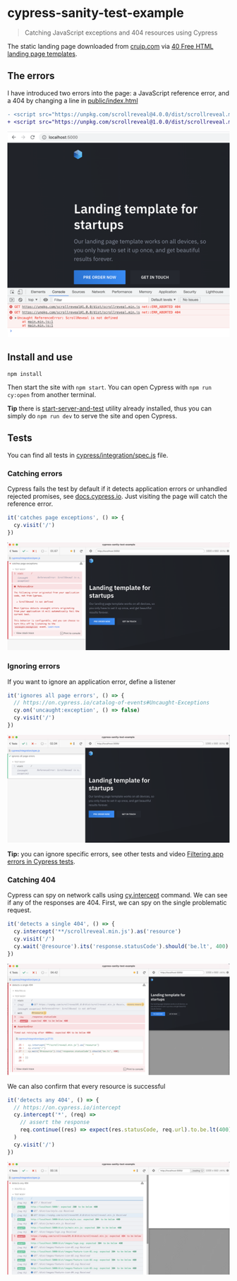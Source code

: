 # cypress-sanity-test-example
> Catching JavaScript exceptions and 404 resources using Cypress

The static landing page downloaded from [cruip.com](https://cruip.com/demos/solid/) via [40 Free HTML landing page templates](https://dev.to/davidepacilio/40-free-html-landing-page-templates-3gfp).

## The errors

I have introduced two errors into the page: a JavaScript reference error, and a 404 by changing a line in [public/index.html](./public/index.html)

```diff
- <script src="https://unpkg.com/scrollreveal@4.0.0/dist/scrollreveal.min.js"></script>
+ <script src="https://unpkg.com/scrollreveal@1.0.0/dist/scrollreveal.min.js"></script>
```

![The landing page errors](./images/errors.png)

## Install and use

```shell
npm install
```

Then start the site with `npm start`. You can open Cypress with `npm run cy:open` from another terminal.

**Tip** there is [start-server-and-test](https://github.com/bahmutov/start-server-and-test) utility already installed, thus you can simply do `npm run dev` to serve the site and open Cypress.

## Tests

You can find all tests in [cypress/integration/spec.js](./cypress/integration/spec.js) file.

### Catching errors

Cypress fails the test by default if it detects application errors or unhandled rejected promises, see [docs.cypress.io](https://docs.cypress.io/). Just visiting the page will catch the reference error.

```js
it('catches page exceptions', () => {
  cy.visit('/')
})
```

![Reference error fails the test](./images/reference-error.png)

### Ignoring errors

If you want to ignore an application error, define a listener

```js
it('ignores all page errors', () => {
  // https://on.cypress.io/catalog-of-events#Uncaught-Exceptions
  cy.on('uncaught:exception', () => false)
  cy.visit('/')
})
```

![Ignoring app error](./images/ignore-error.png)

**Tip:** you can ignore specific errors, see other tests and video [Filtering app errors in Cypress tests](https://www.youtube.com/watch?v=DwVezYq4zPM).

### Catching 404

Cypress can spy on network calls using [cy.intercept](https://on.cypress.io/intercept) command. We can see if any of the responses are 404. First, we can spy on the single problematic request.

```js
it('detects a single 404', () => {
  cy.intercept('**/scrollreveal.min.js').as('resource')
  cy.visit('/')
  cy.wait('@resource').its('response.statusCode').should('be.lt', 400)
})
```

![The resource is not found](./images/404.png)

We can also confirm that every resource is successful

```js
it('detects any 404', () => {
  // https://on.cypress.io/intercept
  cy.intercept('*', (req) =>
    // assert the response
    req.continue((res) => expect(res.statusCode, req.url).to.be.lt(400)),
  )
  cy.visit('/')
})
```

![Checking every resource status code](./images/all.png)
